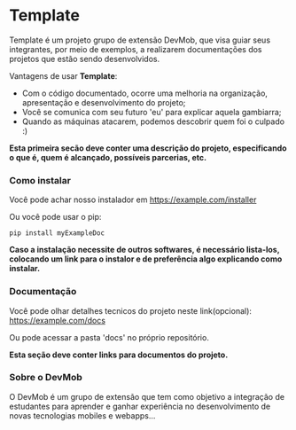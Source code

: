 # Template
 
  Template é um projeto grupo de extensão DevMob, que visa guiar seus integrantes, por meio de exemplos, a realizarem documentações dos projetos que estão sendo desenvolvidos.
	
  Vantagens de usar **Template**:
  * Com o código documentado, ocorre uma melhoria na organização, apresentação e desenvolvimento do projeto;
  * Você se comunica com seu futuro 'eu' para explicar aquela gambiarra;
  * Quando as máquinas atacarem, podemos descobrir quem foi o culpado :)
		
  **Esta primeira secão deve conter uma descrição do projeto, especificando o que é, quem é alcançado, possíveis parcerias, etc.**
		
### Como instalar

  Você pode achar nosso instalador em https://example.com/installer
	
  Ou você pode usar o pip:
	
    pip install myExampleDoc


  **Caso a instalação necessite de outros softwares, é necessário lista-los, colocando um link para o instalor e de preferência algo explicando como instalar.**
		
### Documentação

  Você pode olhar detalhes tecnicos do projeto neste link(opcional): https://example.com/docs
	
  Ou pode acessar a pasta 'docs' no próprio repositório.
	
  **Esta seção deve conter links para documentos do projeto.**
	
	
### Sobre o DevMob

  O DevMob é um grupo de extensão que tem como objetivo a integração de estudantes para aprender e ganhar experiência no desenvolvimento de novas tecnologias mobiles e webapps...
